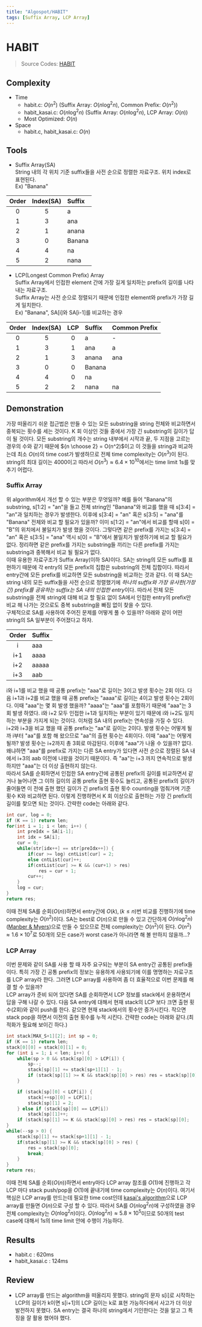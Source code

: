 ```yaml
---
title: "Algospot/HABIT"
tags: [Suffix Array, LCP Array]
---
```

# HABIT 

> Source Codes: [HABIT](https://github.com/Bellsnow/ProblemSolving/tree/master/00_AlgoSpot/HABIT)  

## Complexity
* Time
	* habit.c: $O(n^2)$ (Suffix Array: $O(n\log^2n)$, Common Prefix: $O(n^2)$)
	* habit_kasai.c: $O(n\log^2n)$ (Suffix Array: $O(n\log^2n)$, LCP Array: $O(n)$)
	* Most Optimized: $O(n)$
* Space
	* habit.c, habit_kasai.c: $O(n)$

## Tools
* Suffix Array(SA)  
String 내의 각 위치 기준 suffix들을 사전 순으로 정렬한 자료구조. 위치 index로 표현된다.  
Ex) "Banana"  

| Order | Index(SA) | Suffix |
| :-----: | :-----: | :------ |
| 0 | 5 | a |
| 1 | 3 | ana |
| 2 | 1 | anana |
| 3 | 0 | Banana |
| 4 | 4 | na |
| 5 | 2 | nana |{: .align-center}
  
* LCP(Longest Common Prefix) Array  
Suffix Array에서 인접한 element 간에 가장 길게 일치하는 prefix의 길이를 나타내는 자료구조.  
Suffix Array는 사전 순으로 정렬되기 때문에 인접한 element와 prefix가 가장 길게 일치한다.  
Ex) "Banana", SA[i]와 SA[i-1]를 비교하는 경우

| Order | Index(SA) | LCP | Suffix | Common Prefix |
| :-----: | :-----: | :------: | :--- | :--- | 
| 0 | 5 | 0 | a | - |
| 1 | 3 | 1 |  ana | a | 
| 2 | 1 | 3 | anana | ana |
| 3 | 0 | 0 | Banana | |
| 4 | 4 | 0 | na | |
| 5 | 2 | 2 | nana | na |{: .align-center}

## Demonstration
가장 떠올리기 쉬운 접근법은 만들 수 있는 모든 substring을 string 전체와 비교하면서 중복되는 횟수를 세는 것이다. K 회 이상인 것들 중에서 가장 긴 substring의 길이가 답이 될 것이다. 모든 substring의 개수는 string 내부에서 시작과 끝, 두 지점을 고르는 경우의 수와 같기 때문에 ${n \choose 2} = O(n^2)$이고 이 것들을 string과 비교하는데 최소 $O(n)$의 time cost가 발생하므로 전체 time complexity는 $O(n^3)$이 된다. string의 최대 길이는 4000이고 따라서 $O(n^3) \approx 6.4 \times 10^10$에서는 time limit 1s를 맞추기 어렵다.  

### Suffix Array
위 algorithm에서 개선 할 수 있는 부분은 무엇일까? 예를 들어 "Banana"의 substring, s[1:2] = "an"을 들고 전체 string인 "Banana"와 비교를 했을 때 s[3:4] = "an"과 일치하는 경우가 발생한다. 이후에 s[3:4] = "an" 혹은 s[3:5] = "ana"를 "Banana" 전체와 비교 할 필요가 있을까? 이미 s[1:2] = "an"에서 비교를 할때 s[0] = "B"의 위치에서 불일치가 발생 했을 것이다. 그렇다면 같은 prefix를 가지는 s[3:4] = "an" 혹은 s[3:5] = "ana" 역시 s[0] = "B"에서 불일치가 발생하기에 비교 할 필요가 없다. 정리하면 같은 prefix를 가지는 substring들 끼리는 다른 prefix를 가지는 substring과 중복해서 비교 될 필요가 없다.  
이때 유용한 자료구조가 Suffix Array(이하 SA)이다. SA는 string의 모든 suffix를 표현하기 때문에 각 entry의 모든 prefix의 집합은 substring의 전체 집합이다. 따라서 entry간에 모든 prefix를 비교하면 모든 substring을 비교하는 것과 같다. 이 때 SA는 string 내의 모든 suffix들을 사전 순으로 정렬했기에 *하나의 suffix와 가장 유사한(가장 긴) prefix를 공유하는 suffix는 SA 내의 인접한 entry*이다. 따라서 전체 모든 substring을 전체 string에 대해 비교 할 필요 없이 SA에서 인접한 entry의 prefix만 비교 해 나가는 것으로도 중복 substring을 빠짐 없이 찾을 수 있다.  
구체적으로 SA를 사용하여 주어진 문제를 어떻게 풀 수 있을까? 아래와 같이 어떤 string의 SA 일부분이 주어졌다고 하자.  

| Order  | Suffix |
| :-----: | :------ |
| i  | aaa |
| i+1 | aaaa |
| i+2 | aaaaa |
| i+3 | aab |{: .align-center}

i와 i+1를 비교 했을 때 공통 prefix는 "aaa"로 길이는 3이고 발생 횟수는 2회 이다. 다음 i+1과 i+2를 비교 했을 때 공통 prefix는 "aaaa"로 길이는 4이고 발생 횟수는 2회이다. 이때 "aaa"는 몇 회 발생 했을까? "aaaa"는 "aaa"를 포함하기 때문에 "aaa"는 3회 발생 하였다. i와 i+2 모두 인접한 i+1과 일치하는 부분이 있기 때문에 i와 i+2도 일치하는 부분을 가지게 되는 것이다. 이처럼 SA 내의 prefix는 연속성을 가질 수 있다.  
i+2와 i+3을 비교 했을 때 공통 prefix는 "aa"로 길이는 2이다. 발생 횟수는 어떻게 될까 i부터 "aa"를 포함 해 왔으므로 "aa"의 출현 횟수는 4회이다. 이때 "aaa"는 어떻게 될까? 발생 횟수는 i+2까지 총 3회로 마감된다. 이후에 "aaa"가 나올 수 있을까? 없다. 왜냐하면 "aaa"를 prefix로 가지는 다른 SA entry가 있다면 사전 순으로 정렬된 SA 내에서 i+3의 aab 이전에 나왔을 것이기 때문이다. 즉 "aa"는 i+3 까지 연속적으로 발생하지만 "aaa"는 더 이상 출현하지 않는다.  
따라서 SA를 순회하면서 인접한 SA entry간에 공통된 prefix의 길이를 비교하면서 같거나 늘어나면 그 이하 길이의 공통 prefix 출현 횟수도 늘리고, 공통된 prefix의 길이가 줄어들면 이 전에 출현 했던 길이가 긴 prefix의 출현 횟수 counting을 멈춰가며 기준 횟수 K와 비교하면 된다. 이렇게 진행하면서 K 회 이상으로 출현하는 가장 긴 prefix의 길이를 찾으면 되는 것이다. 간략한 code는 아래와 같다.
```c
int cur, log = 0;
if (K == 1) return len;
for(int i = 1; i < len; i++) {
    int preIdx = SA[i-1];
    int idx = SA[i];
    cur = 0;
    while(str[idx++] == str[preIdx++]) {
        if(cur >= log) cntList[cur] = 2;
        else cntList[cur]++;
        if(cntList[cur] >= K && (cur+1) > res)
            res = cur + 1;
        cur++;
	}
    log = cur;
}
return res;
```
이때 전체 SA를 순회($O(n)$)하면서 entry간에 $O(k), (k \le n)$번 비교를 진행하기에 time complexity는 $O(n^2)$이다. SA는 best로 $O(n)$으로 만들 수 있고 간단하게 $O(n\log^2n)$([Manber & Myers](https://www.geeksforgeeks.org/suffix-array-set-2-a-nlognlogn-algorithm/))으로 만들 수 있으므로 전체 complexity는 $O(n^2)$이 된다. $O(n^2) \approx 1.6 \times 10^7$로 50개의 모든 case가 worst case가 아니라면 해 볼 만하지 않을까...? 

### LCP Array
이번 문제와 같이 SA를 사용 할 때 자주 요구되는 부분이 SA entry간 공통된 prefix들이다. 특히 가장 긴 공통 prefix의 정보는 유용하게 사용되기에 이를 명명하는 자료구조를 LCP array라 한다. 그러면 LCP array를 사용하여 좀 더 효율적으로 이번 문제를 해결 할 수 있을까?  
LCP array가 준비 되어 있다면 SA를 순회하면서 LCP 정보를 stack에서 운용하면서 답을 구해 나갈 수 있다. 다음 SA entry에 대해서 현재 stack의 LCP 보다 크면 출현 횟수(2회)와 같이 push를 한다. 같으면 현재 stack에서의 횟수만 증가시킨다. 작으면 stack pop을 하면서 이전의 출현 횟수를 누적 시킨다. 간략한 code는 아래와 같다.(최적화가 필요해 보이긴 하다.)
```c
int stack[MAX_S+1][2]; int sp = 0;
if (K == 1) return len;
stack[0][0] = stack[0][1] = 0;
for (int i = 1; i < len; i++) {
	while(sp > 0 && stack[sp][0] > LCP[i]) {
		sp--;
		stack[sp][1] += stack[sp+1][1] - 1;
       	if (stack[sp][1] >= K && stack[sp][0] > res) res = stack[sp][0];
	}

   	if (stack[sp][0] < LCP[i]) {
        stack[++sp][0] = LCP[i];
        stack[sp][1] = 2;
    } else if (stack[sp][0] == LCP[i])
      	stack[sp][1]++;
	if (stack[sp][1] >= K && stack[sp][0] > res) res = stack[sp][0];
}
while(--sp > 0) {
	stack[sp][1] += stack[sp+1][1] - 1;
	if(stack[sp][1] >= K && stack[sp][0] > res) {
		res = stack[sp][0];
		break;
	}
}
return res;
```
이때 전체 SA를 순회($O(n)$)하면서 entry마다 LCP array 참조를 $O(1)$에 진행하고 각 LCP 마다 stack push/pop을 $O(1)$에 끝내기에 time complexity는 $O(n)$이다. 여기서 핵심은 LCP array를 만드는데 필요한 time cost인데 [kasai's algorithm](https://www.geeksforgeeks.org/%C2%AD%C2%ADkasais-algorithm-for-construction-of-lcp-array-from-suffix-array/)으로 LCP array를 만들면 $O(n)$으로 구성 할 수 있다. 따라서 SA를 $O(n\log^2n)$에 구성하였을 경우 전체 complexity는 $O(n\log^2n)$이다. $O(n\log^2n) \approx 5.8 \times 10^5$이므로 50개의 test case에 대해서 1s의 time limit 안에 수행이 가능하다. 

## Results
* habit.c : 620ms
* habit_kasai.c : 124ms 

## Review
* LCP array를 만드는 algorithm을 떠올리지 못했다. string의 문자 s[i]로 시작하는 LCP의 길이가 k이면 s[i+1]의 LCP 길이는 k로 표현 가능하다에서 사고가 더 이상 발전하지 못했다. SA entry는 결국 하나의 string에서 기인한다는 것을 알고 그 특징을 잘 활용 했어야 했다.